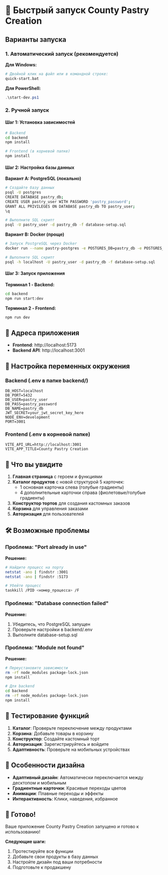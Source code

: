 # 🚀 Быстрый запуск County Pastry Creation

## Варианты запуска

### 1. Автоматический запуск (рекомендуется)

**Для Windows:**
```bash
# Двойной клик на файл или в командной строке:
quick-start.bat
```

**Для PowerShell:**
```powershell
.\start-dev.ps1
```

### 2. Ручной запуск

#### Шаг 1: Установка зависимостей
```bash
# Backend
cd backend
npm install

# Frontend (в корневой папке)
npm install
```

#### Шаг 2: Настройка базы данных

**Вариант A: PostgreSQL (локально)**
```bash
# Создайте базу данных
psql -U postgres
CREATE DATABASE pastry_db;
CREATE USER pastry_user WITH PASSWORD 'pastry_password';
GRANT ALL PRIVILEGES ON DATABASE pastry_db TO pastry_user;
\q

# Выполните SQL скрипт
psql -U pastry_user -d pastry_db -f database-setup.sql
```

**Вариант B: Docker (проще)**
```bash
# Запуск PostgreSQL через Docker
docker run --name pastry-postgres -e POSTGRES_DB=pastry_db -e POSTGRES_USER=pastry_user -e POSTGRES_PASSWORD=pastry_password -p 5432:5432 -d postgres:13

# Выполните SQL скрипт
psql -h localhost -U pastry_user -d pastry_db -f database-setup.sql
```

#### Шаг 3: Запуск приложения

**Терминал 1 - Backend:**
```bash
cd backend
npm run start:dev
```

**Терминал 2 - Frontend:**
```bash
npm run dev
```

## 📍 Адреса приложения

- **Frontend**: http://localhost:5173
- **Backend API**: http://localhost:3001

## 🔧 Настройка переменных окружения

### Backend (.env в папке backend/)
```env
DB_HOST=localhost
DB_PORT=5432
DB_USER=pastry_user
DB_PASS=pastry_password
DB_NAME=pastry_db
JWT_SECRET=your_jwt_secret_key_here
NODE_ENV=development
PORT=3001
```

### Frontend (.env в корневой папке)
```env
VITE_API_URL=http://localhost:3001
VITE_APP_TITLE=County Pastry Creation
```

## 🎯 Что вы увидите

1. **Главная страница** с героем и функциями
2. **Каталог продуктов** с новой структурой 5 карточек:
   - 1 основная карточка слева (голубые градиенты)
   - 4 дополнительные карточки справа (фиолетовые/голубые градиенты)
3. **Конструктор тортов** для создания кастомных заказов
4. **Корзина** для управления заказами
5. **Авторизация** для пользователей

## 🛠️ Возможные проблемы

### Проблема: "Port already in use"
**Решение:**
```bash
# Найдите процесс на порту
netstat -ano | findstr :3001
netstat -ano | findstr :5173

# Убейте процесс
taskkill /PID <номер_процесса> /F
```

### Проблема: "Database connection failed"
**Решение:**
1. Убедитесь, что PostgreSQL запущен
2. Проверьте настройки в backend/.env
3. Выполните database-setup.sql

### Проблема: "Module not found"
**Решение:**
```bash
# Переустановите зависимости
rm -rf node_modules package-lock.json
npm install

# Для backend
cd backend
rm -rf node_modules package-lock.json
npm install
```

## 📱 Тестирование функций

1. **Каталог**: Проверьте переключение между продуктами
2. **Корзина**: Добавьте товары в корзину
3. **Конструктор**: Создайте кастомный торт
4. **Авторизация**: Зарегистрируйтесь и войдите
5. **Адаптивность**: Проверьте на мобильных устройствах

## 🎨 Особенности дизайна

- **Адаптивный дизайн**: Автоматически переключается между десктопом и мобильным
- **Градиентные карточки**: Красивые переходы цветов
- **Анимации**: Плавные переходы и эффекты
- **Интерактивность**: Клики, наведения, избранное

## 🚀 Готово!

Ваше приложение County Pastry Creation запущено и готово к использованию!

**Следующие шаги:**
1. Протестируйте все функции
2. Добавьте свои продукты в базу данных
3. Настройте дизайн под ваши потребности
4. Подготовьте к продакшену
